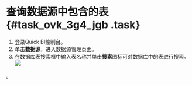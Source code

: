 # 查询数据源中包含的表 {#task_ovk_3g4_jgb .task}

1.  登录Quick BI控制台。 
2.  单击**数据源**，进入数据源管理页面。 
3.  在数据库表搜索框中输入表名称并单击**搜索**图标可对数据库中的表进行搜索。![](http://static-aliyun-doc.oss-cn-hangzhou.aliyuncs.com/assets/img/90152/155358250236306_zh-CN.png)

。 


